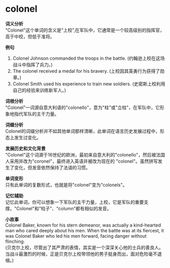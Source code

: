 # colonel

**词义分析**  
"Colonel"这个单词的含义是“上校”,在军队中，它通常是一个较高级别的指挥官，高于中校，但低于准将。

  

**例句**

  

1.  Colonel Johnson commanded the troops in the battle. (约翰逊上校在这场战斗中指挥了兵力。)
2.  The colonel received a medal for his bravery. (上校因其英勇行为获得了勋章。)
3.  Colonel Smith used his experience to train new soldiers. (史密斯上校利用自己的经验来训练新军人。)

  

**词根分析**  
"Colonel"一词源自意大利语的"colonello"，意为"柱"或"立柱"，在军队中，它形象地指代军队的主干力量。

  

**词缀分析**  
Colonel的词缀分析并不如其他单词那样清晰，此单词在语言历史发展过程中，形态上发生过变化。

  

**发展历史和文化背景**  
"Colonel"这个词源于16世纪的欧洲，最初来自意大利的"colonello"，然后被法国人采用并改为"coronel"，最终进入英语并被改为现在的 "colonel"。虽然拼写发生了变化，但发音依然保持了法语的习惯。

  

**单词变形**  
只有此单词的复数形式，也就是将"colonel"变为"colonels"。

  

**记忆辅助**  
记忆此单词，你可以想象一下军队的主干力量，上校，它是军队的重要支撑。"Colonel"和“柱子”、“column”都有相似的发音。

  

**小故事**  
Colonel Baker, known for his stern demeanor, was actually a kind-hearted man who cared deeply about his men. When the battle was at its fiercest, it was Colonel Baker who led his men forward, facing danger without flinching.  
(贝克尔上校，尽管出了其严肃的表情，其实是一个深深关心他的士兵的善良人。当战斗最激烈的时候，正是贝克尔上校带领他的男子挺身而出，面对危险毫不退缩。)
